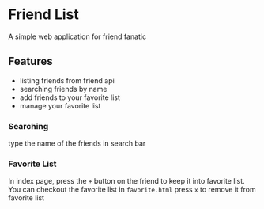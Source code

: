 # Friend List
A simple web application for friend fanatic

## Features
- listing friends from friend api
- searching friends by name
- add friends to your favorite list
- manage your favorite list

### Searching
type the name of the friends in search bar

### Favorite List
In index page, press the `+` button on the friend to keep it into favorite list.
You can checkout the favorite list in `favorite.html`
press `x` to remove it from favorite list